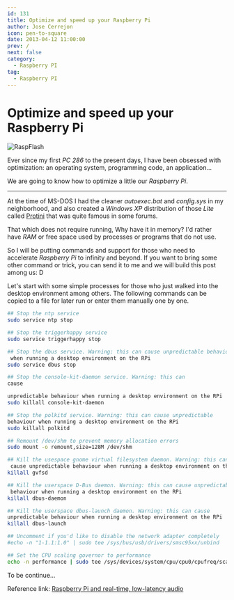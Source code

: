 ```yaml
---
id: 131
title: Optimize and speed up your Raspberry Pi
author: Jose Cerrejon
icon: pen-to-square
date: 2013-04-12 11:00:00
prev: /
next: false
category:
  - Raspberry PI
tag:
  - Raspberry PI
---
```


# Optimize and speed up your Raspberry Pi

![RaspFlash](/images/raspflash.jpg)

Ever since my first *PC 286* to the present days, I have been obsessed with optimization: an operating system, programming code, an application...

We are going to know how to optimize a little our *Raspberry Pi*.

- - -
At the time of MS-DOS I had the cleaner *autoexec.bat* and *config.sys* in my neighborhood, and also created a *Windows XP* distribution of those *Lite* called [Protini](https://www.google.es/#output=search&sclient=psy-ab&q=protini+xp&oq=protini+xp&gs_l=hp.3..0i8i30.1931.3617.0.4025.10.10.0.0.0.0.173.1530.0j10.10.0...0.0...1c.1.9.psy-ab.xVIaISWoo2Y&pbx=1&bav=on.2,or.r_cp.r_qf.&bvm=bv.45175338,d.d2k&fp=9df6751d2385f5e4&biw=1260&bih=667) that was quite famous in some forums.

That which does not require running, Why have it in memory? I'd rather have *RAM* or free space used by processes or programs that do not use.

So I will be putting commands and support for those who need to accelerate *Raspberry Pi* to infinity and beyond. If you want to bring some other command or trick, you can send it to me and we will build this post among us: D

Let's start with some simple processes for those who just walked into the desktop environment among others. The following commands can be copied to a file for later run or enter them manually one by one.


```bash
## Stop the ntp service
sudo service ntp stop

## Stop the triggerhappy service
sudo service triggerhappy stop

## Stop the dbus service. Warning: this can cause unpredictable behaviour
 when running a desktop environment on the RPi
sudo service dbus stop

## Stop the console-kit-daemon service. Warning: this can 
cause 

unpredictable behaviour when running a desktop environment on the RPi
sudo killall console-kit-daemon

## Stop the polkitd service. Warning: this can cause unpredictable 
behaviour when running a desktop environment on the RPi
sudo killall polkitd

## Remount /dev/shm to prevent memory allocation errors
sudo mount -o remount,size=128M /dev/shm

## Kill the usespace gnome virtual filesystem daemon. Warning: this can
 cause unpredictable behaviour when running a desktop environment on the RPi
killall gvfsd

## Kill the userspace D-Bus daemon. Warning: this can cause unpredictable
 behaviour when running a desktop environment on the RPi
killall dbus-daemon

## Kill the userspace dbus-launch daemon. Warning: this can cause 
unpredictable behaviour when running a desktop environment on the RPi
killall dbus-launch

## Uncomment if you'd like to disable the network adapter completely
#echo -n "1-1.1:1.0" | sudo tee /sys/bus/usb/drivers/smsc95xx/unbind

## Set the CPU scaling governor to performance
echo -n performance | sudo tee /sys/devices/system/cpu/cpu0/cpufreq/scaling_governor
```

To be continue...

Reference link: [Raspberry Pi and real-time, low-latency audio](http://wiki.linuxaudio.org/wiki/raspberrypi)